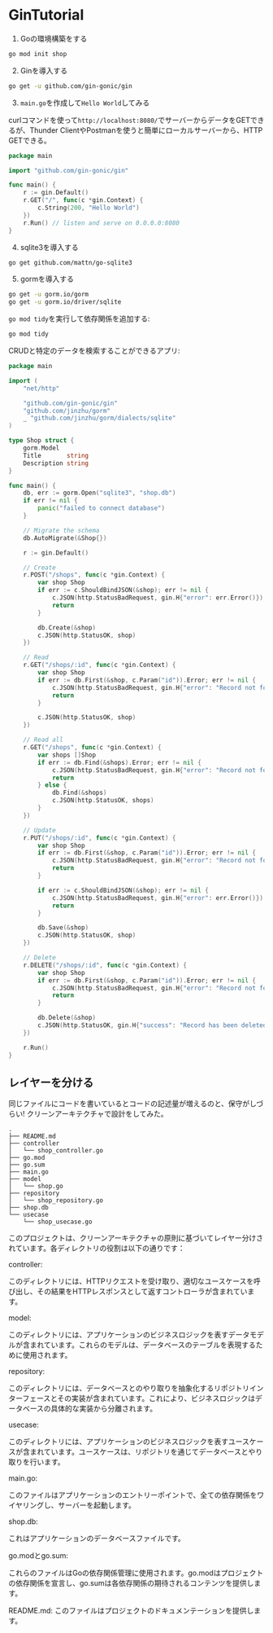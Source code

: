 # GinTutorial

1. Goの環境構築をする
```bash
go mod init shop
```

2. Ginを導入する
```bash
go get -u github.com/gin-gonic/gin
```

3. `main.go`を作成して`Hello World`してみる

curlコマンドを使って`http://localhost:8080/`でサーバーからデータをGETできるが、Thunder ClientやPostmanを使うと簡単にローカルサーバーから、HTTP GETできる。
```go
package main

import "github.com/gin-gonic/gin"

func main() {
    r := gin.Default()
    r.GET("/", func(c *gin.Context) {
        c.String(200, "Hello World")
    })
    r.Run() // listen and serve on 0.0.0.0:8080
}
```

4. sqlite3を導入する
```bash
go get github.com/mattn/go-sqlite3
```

5. gormを導入する
```bash
go get -u gorm.io/gorm
go get -u gorm.io/driver/sqlite
```

`go mod tidy`を実行して依存関係を追加する:
```bash
go mod tidy
```

CRUDと特定のデータを検索することができるアプリ:
```go
package main

import (
	"net/http"

	"github.com/gin-gonic/gin"
	"github.com/jinzhu/gorm"
	_ "github.com/jinzhu/gorm/dialects/sqlite"
)

type Shop struct {
	gorm.Model
	Title       string
	Description string
}

func main() {
	db, err := gorm.Open("sqlite3", "shop.db")
	if err != nil {
		panic("failed to connect database")
	}

	// Migrate the schema
	db.AutoMigrate(&Shop{})

	r := gin.Default()

	// Create
	r.POST("/shops", func(c *gin.Context) {
		var shop Shop
		if err := c.ShouldBindJSON(&shop); err != nil {
			c.JSON(http.StatusBadRequest, gin.H{"error": err.Error()})
			return
		}

		db.Create(&shop)
		c.JSON(http.StatusOK, shop)
	})

	// Read
	r.GET("/shops/:id", func(c *gin.Context) {
		var shop Shop
		if err := db.First(&shop, c.Param("id")).Error; err != nil {
			c.JSON(http.StatusBadRequest, gin.H{"error": "Record not found!"})
			return
		}

		c.JSON(http.StatusOK, shop)
	})

	// Read all
	r.GET("/shops", func(c *gin.Context) {
		var shops []Shop
		if err := db.Find(&shops).Error; err != nil {
			c.JSON(http.StatusBadRequest, gin.H{"error": "Record not found!"})
			return
		} else {
			db.Find(&shops)
			c.JSON(http.StatusOK, shops)
		}
	})

	// Update
	r.PUT("/shops/:id", func(c *gin.Context) {
		var shop Shop
		if err := db.First(&shop, c.Param("id")).Error; err != nil {
			c.JSON(http.StatusBadRequest, gin.H{"error": "Record not found!"})
			return
		}

		if err := c.ShouldBindJSON(&shop); err != nil {
			c.JSON(http.StatusBadRequest, gin.H{"error": err.Error()})
			return
		}

		db.Save(&shop)
		c.JSON(http.StatusOK, shop)
	})

	// Delete
	r.DELETE("/shops/:id", func(c *gin.Context) {
		var shop Shop
		if err := db.First(&shop, c.Param("id")).Error; err != nil {
			c.JSON(http.StatusBadRequest, gin.H{"error": "Record not found!"})
			return
		}

		db.Delete(&shop)
		c.JSON(http.StatusOK, gin.H{"success": "Record has been deleted!"})
	})

	r.Run()
}
```

## レイヤーを分ける
同じファイルにコードを書いているとコードの記述量が増えるのと、保守がしづらい!
クリーンアーキテクチャで設計をしてみた。
```
.
├── README.md
├── controller
│   └── shop_controller.go
├── go.mod
├── go.sum
├── main.go
├── model
│   └── shop.go
├── repository
│   └── shop_repository.go
├── shop.db
└── usecase
    └── shop_usecase.go
```

このプロジェクトは、クリーンアーキテクチャの原則に基づいてレイヤー分けされています。各ディレクトリの役割は以下の通りです：

controller: 

このディレクトリには、HTTPリクエストを受け取り、適切なユースケースを呼び出し、その結果をHTTPレスポンスとして返すコントローラが含まれています。

model:

 このディレクトリには、アプリケーションのビジネスロジックを表すデータモデルが含まれています。これらのモデルは、データベースのテーブルを表現するために使用されます。

repository:

このディレクトリには、データベースとのやり取りを抽象化するリポジトリインターフェースとその実装が含まれています。これにより、ビジネスロジックはデータベースの具体的な実装から分離されます。

usecase: 

このディレクトリには、アプリケーションのビジネスロジックを表すユースケースが含まれています。ユースケースは、リポジトリを通じてデータベースとやり取りを行います。

main.go: 

このファイルはアプリケーションのエントリーポイントで、全ての依存関係をワイヤリングし、サーバーを起動します。

shop.db: 

これはアプリケーションのデータベースファイルです。

go.modとgo.sum: 

これらのファイルはGoの依存関係管理に使用されます。go.modはプロジェクトの依存関係を宣言し、go.sumは各依存関係の期待されるコンテンツを提供します。

README.md: このファイルはプロジェクトのドキュメンテーションを提供します。
